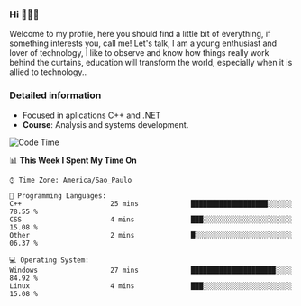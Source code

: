 


### Hi 🙋🏽‍♂️

Welcome to my profile, here you should find a little bit of everything, if something interests you, call me! Let's talk,
I am a young enthusiast and lover of technology, I like to observe and know how things really work behind the curtains, 
education will transform the world, especially when it is allied to technology..

### Detailed information
* Focused in aplications C++ and .NET
* **Course**: Analysis and systems development.

<!--START_SECTION:waka-->
![Code Time](http://img.shields.io/badge/Code%20Time-41%20hrs%2026%20mins-blue)

📊 **This Week I Spent My Time On** 

```text
⌚︎ Time Zone: America/Sao_Paulo

💬 Programming Languages: 
C++                      25 mins             ███████████████████░░░░░░   78.55 % 
CSS                      4 mins              ███░░░░░░░░░░░░░░░░░░░░░░   15.08 % 
Other                    2 mins              █░░░░░░░░░░░░░░░░░░░░░░░░   06.37 % 

💻 Operating System: 
Windows                  27 mins             █████████████████████░░░░   84.92 % 
Linux                    4 mins              ███░░░░░░░░░░░░░░░░░░░░░░   15.08 % 

```


<!--END_SECTION:waka-->


